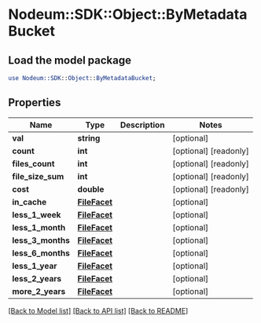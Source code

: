 # Nodeum::SDK::Object::ByMetadataBucket

## Load the model package
```perl
use Nodeum::SDK::Object::ByMetadataBucket;
```

## Properties
Name | Type | Description | Notes
------------ | ------------- | ------------- | -------------
**val** | **string** |  | [optional] 
**count** | **int** |  | [optional] [readonly] 
**files_count** | **int** |  | [optional] [readonly] 
**file_size_sum** | **int** |  | [optional] [readonly] 
**cost** | **double** |  | [optional] [readonly] 
**in_cache** | [**FileFacet**](FileFacet.md) |  | [optional] 
**less_1_week** | [**FileFacet**](FileFacet.md) |  | [optional] 
**less_1_month** | [**FileFacet**](FileFacet.md) |  | [optional] 
**less_3_months** | [**FileFacet**](FileFacet.md) |  | [optional] 
**less_6_months** | [**FileFacet**](FileFacet.md) |  | [optional] 
**less_1_year** | [**FileFacet**](FileFacet.md) |  | [optional] 
**less_2_years** | [**FileFacet**](FileFacet.md) |  | [optional] 
**more_2_years** | [**FileFacet**](FileFacet.md) |  | [optional] 

[[Back to Model list]](../README.md#documentation-for-models) [[Back to API list]](../README.md#documentation-for-api-endpoints) [[Back to README]](../README.md)


